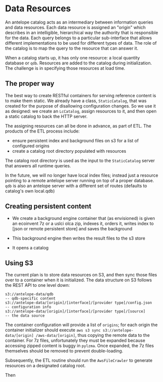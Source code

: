 # Data Resources

An antelope catalog acts as an intermediary between information queries and data resources.  Each data resource 
is assigned an "origin" which describes in an intelligible, hierarchical way the authority that is responsible for
the data.  Each query belongs to a particular sub-interface that allows different implementations to be used for
different types of data.  The role of the catalog is to map the query to the resource that can answer it.

When a catalog starts up, it has only one resource: a local quantity database or `qdb`.  Resources are added to the 
catalog during initialization.  The challenge is in specifying those resources at load time.

## The proper way

The best way to create RESTful containers for serving reference content is to make them static.  We already have a 
class, `StaticCatalog`, that was created for the purpose of disallowing configuration changes.  So we use it as 
designed: we create an `LcCatalog`, assign resources to it, and then open a static catalog to back the HTTP server.

The assigning resources can all be done in advance, as part of ETL.  The products of the ETL process include:

 - ensure persistent index and background files on s3 for a list of configured origins
 - create a catalog root directory populated with resources
 
The catalog root directory is used as the input to the `StaticCatalog` server that answers all runtime queries.

In the future, we will no longer have local index files;  instead just a resource pointing to a remote antelope 
server running on top of a proper database.   `qdb` is also an antelope server with a different set of routes 
(defaults to catalog's own local.qdb)

## Creating persistent content

 * We create a background engine container that (as envisioned) is given an ecoinvent 7z or a uslci olca zip, 
 indexes it, orders it, writes index to [json or remote persistent store] and saves the background
 
 * This background engine then writes the result files to the s3 store 
 
 * It opens a catalog

## Using S3

The current plan is to store data resources on S3, and then sync those files over to a container when it is 
initialized.  The data structure on S3 follows the REST API to one level down:

    s3://antelope-data/qdb                                                -- qdb-specific content
    s3://antelope-data/[origin]/[interface]/[provider type]/config.json   -- configuration info
    s3://antelope-data/[origin]/[interface]/[provider type]/[source]      -- the data source
    
The container configuration will provide a list of `origins`; for each origin the container initializer should 
execute `aws s3 sync s3://antelope-data/[origin] /aws-data/[origin]`, thus copying the remote data to the container.
For 7z files, unfortunately they must be expanded because accessing zipped content is buggy in `pylzma`.  Once
expanded, the 7z files themselves should be removed to prevent double-loading.

Subsequently, the ETL routine should run the `AwsFileCrawler` to generate resources on a designated catalog root.

Then  
